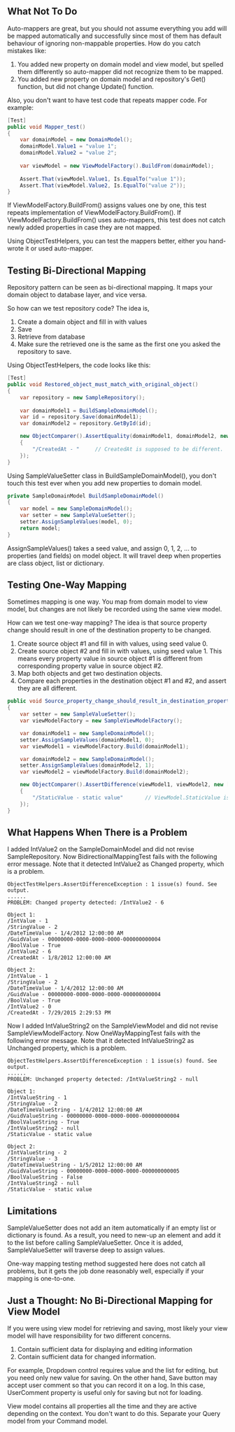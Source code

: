 What Not To Do
-----------

Auto-mappers are great, but you should not assume everything you add will be mapped automatically and successfully since most of them has default behaviour of ignoring non-mappable properties. How do you catch mistakes like:

1. You added new property on domain model and view model, but spelled them differently so auto-mapper did not recognize them to be mapped.
2. You added new property on domain model and repository's Get() function, but did not change Update() function.

Also, you don't want to have test code that repeats mapper code. For example:

```c#
[Test]
public void Mapper_test()
{
    var domainModel = new DomainModel();
	domainModel.Value1 = "value 1";
	domainModel.Value2 = "value 2";
	
	var viewModel = new ViewModelFactory().BuildFrom(domainModel);
    
	Assert.That(viewModel.Value1, Is.EqualTo("value 1"));
	Assert.That(viewModel.Value2, Is.EqualTo("value 2"));
}
```

If ViewModelFactory.BuildFrom() assigns values one by one, this test repeats implementation of ViewModelFactory.BuildFrom(). If ViewModelFactory.BuildFrom() uses auto-mappers, this test does not catch newly added properties in case they are not mapped.

Using ObjectTestHelpers, you can test the mappers better, either you hand-wrote it or used auto-mapper.

Testing Bi-Directional Mapping
-----------

Repository pattern can be seen as bi-directional mapping. It maps your domain object to database layer, and vice versa. 

So how can we test repository code? The idea is,

1. Create a domain object and fill in with values
2. Save
3. Retrieve from database
4. Make sure the retrieved one is the same as the first one you asked the repository to save.

Using ObjectTestHelpers, the code looks like this:

```c#
[Test]
public void Restored_object_must_match_with_original_object()
{
    var repository = new SampleRepository();
	
    var domainModel1 = BuildSampleDomainModel();
    var id = repository.Save(domainModel1);
    var domainModel2 = repository.GetById(id);

    new ObjectComparer().AssertEquality(domainModel1, domainModel2, new[]
    {
        "/CreatedAt - "     // CreatedAt is supposed to be different.
    });
}
```

Using SampleValueSetter class in BuildSampleDomainModel(), you don't touch this test ever when you add new properties to domain model.

```c#
private SampleDomainModel BuildSampleDomainModel()
{
    var model = new SampleDomainModel();
    var setter = new SampleValueSetter();
    setter.AssignSampleValues(model, 0);
    return model;
}
```

AssignSampleValues() takes a seed value, and assign 0, 1, 2, ... to properties (and fields) on model object. It will travel deep when properties are class object, list or dictionary.

Testing One-Way Mapping
-----------

Sometimes mapping is one way. You map from domain model to view model, but changes are not likely be recorded using the same view model. 

How can we test one-way mapping? The idea is that source property change should result in one of the destination property to be changed.

1. Create source object #1 and fill in with values, using seed value 0.
2. Create source object #2 and fill in with values, using seed value 1. This means every property value in source object #1 is different from corresponding property value in source object #2.
3. Map both objects and get two destination objects.
4. Compare each properties in the destination object #1 and #2, and assert they are all different.

```c#
public void Source_property_change_should_result_in_destination_property_change()
{
    var setter = new SampleValueSetter();
    var viewModelFactory = new SampleViewModelFactory();

    var domainModel1 = new SampleDomainModel();
    setter.AssignSampleValues(domainModel1, 0);
    var viewModel1 = viewModelFactory.Build(domainModel1);

    var domainModel2 = new SampleDomainModel();
    setter.AssignSampleValues(domainModel2, 1);
    var viewModel2 = viewModelFactory.Build(domainModel2);

    new ObjectComparer().AssertDifference(viewModel1, viewModel2, new []
    {
        "/StaticValue - static value"		// ViewModel.StaticValue is not mapped from DomainModel.
    });
}
```

What Happens When There is a Problem
-------------
I added IntValue2 on the SampleDomainModel and did not revise SampleRepository. Now BidirectionalMappingTest fails with the following error message. Note that it detected IntValue2 as Changed property, which is a problem.

```
ObjectTestHelpers.AssertDifferenceException : 1 issue(s) found. See output.
......
PROBLEM: Changed property detected: /IntValue2 - 6

Object 1: 
/IntValue - 1
/StringValue - 2
/DateTimeValue - 1/4/2012 12:00:00 AM
/GuidValue - 00000000-0000-0000-0000-000000000004
/BoolValue - True
/IntValue2 - 6
/CreatedAt - 1/8/2012 12:00:00 AM

Object 2: 
/IntValue - 1
/StringValue - 2
/DateTimeValue - 1/4/2012 12:00:00 AM
/GuidValue - 00000000-0000-0000-0000-000000000004
/BoolValue - True
/IntValue2 - 0
/CreatedAt - 7/29/2015 2:29:53 PM
```

Now I added IntValueString2 on the SampleViewModel and did not revise SampleViewModelFactory. Now OneWayMappingTest fails with the following error message. Note that it detected IntValueString2 as Unchanged property, which is a problem.

```
ObjectTestHelpers.AssertDifferenceException : 1 issue(s) found. See output.
......
PROBLEM: Unchanged property detected: /IntValueString2 - null

Object 1: 
/IntValueString - 1
/StringValue - 2
/DateTimeValueString - 1/4/2012 12:00:00 AM
/GuidValueString - 00000000-0000-0000-0000-000000000004
/BoolValueString - True
/IntValueString2 - null
/StaticValue - static value

Object 2: 
/IntValueString - 2
/StringValue - 3
/DateTimeValueString - 1/5/2012 12:00:00 AM
/GuidValueString - 00000000-0000-0000-0000-000000000005
/BoolValueString - False
/IntValueString2 - null
/StaticValue - static value
```


Limitations
-------------
SampleValueSetter does not add an item automatically if an empty list or dictionary is found. As a result, you need to new-up an element and add it to the list before calling SampleValueSetter. Once it is added, SampleValueSetter will traverse deep to assign values.

One-way mapping testing method suggested here does not catch all problems, but it gets the job done reasonably well, especially if your mapping is one-to-one. 

Just a Thought: No Bi-Directional Mapping for View Model
--------
If you were using view model for retrieving and saving, most likely your view model will have responsibility for two different concerns.

1. Contain sufficient data for displaying and editing information
2. Contain sufficient data for changed information. 

For example, Dropdown control requires value and the list for editing, but you need only new value for saving. On the other hand, Save button may accept user comment so that you can record it on a log. In this case, UserComment property is useful only for saving but not for loading. 

View model contains all properties all the time and they are active depending on the context. You don't want to do this. Separate your Query model from your Command model.
